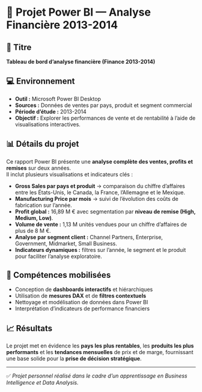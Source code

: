 # 🧮 Projet Power BI — Analyse Financière 2013-2014

## 🎯 Titre
**Tableau de bord d’analyse financière (Finance 2013-2014)**

## 💻 Environnement
- **Outil :** Microsoft Power BI Desktop  
- **Sources :** Données de ventes par pays, produit et segment commercial  
- **Période d’étude :** 2013-2014  
- **Objectif :** Explorer les performances de vente et de rentabilité à l’aide de visualisations interactives.

## 📊 Détails du projet
Ce rapport Power BI présente une **analyse complète des ventes, profits et remises** sur deux années.  
Il inclut plusieurs visualisations et indicateurs clés :

- **Gross Sales par pays et produit** → comparaison du chiffre d’affaires entre les États-Unis, le Canada, la France, l’Allemagne et le Mexique.  
- **Manufacturing Price par mois** → suivi de l’évolution des coûts de fabrication sur l’année.  
- **Profit global :** 16,89 M € avec segmentation par **niveau de remise (High, Medium, Low)**.  
- **Volume de vente :** 1,13 M unités vendues pour un chiffre d’affaires de plus de 8 M €.  
- **Analyse par segment client :** Channel Partners, Enterprise, Government, Midmarket, Small Business.  
- **Indicateurs dynamiques :** filtres sur l’année, le segment et le produit pour faciliter l’analyse exploratoire.

## 🧠 Compétences mobilisées
- Conception de **dashboards interactifs** et hiérarchiques  
- Utilisation de **mesures DAX** et de **filtres contextuels**  
- Nettoyage et modélisation de données dans Power BI  
- Interprétation d’indicateurs de performance financiers  

## 📈 Résultats
Le projet met en évidence les **pays les plus rentables**, les **produits les plus performants** et les **tendances mensuelles** de prix et de marge, fournissant une base solide pour la **prise de décision stratégique**.

---

✅ *Projet personnel réalisé dans le cadre d’un apprentissage en Business Intelligence et Data Analysis.*
